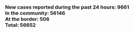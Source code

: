 ### New cases reported during the past 24 hours: 9661<br/>In the community: 56146<br/>At the border: 506<br/>Total: 56652